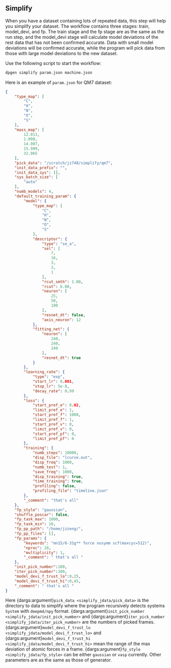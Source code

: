 ## Simplify
When you have a dataset containing lots of repeated data, this step will help you simplify your dataset. The workflow contains three stages: train, model_devi, and fp. The train stage and the fp stage are as the same as the run step, and the model_devi stage will calculate model deviations of the rest data that has not been confirmed accurate. Data with small model deviations will be confirmed accurate, while the program will pick data from those with large model deviations to the new dataset.

Use the following script to start the workflow:
```bash
dpgen simplify param.json machine.json
```

Here is an example of `param.json` for QM7 dataset:
```json
{
    "type_map": [
        "C",
        "H",
        "N",
        "O",
        "S"
    ],
    "mass_map": [
        12.011,
        1.008,
        14.007,
        15.999,
        32.065
    ],
    "pick_data": "/scratch/jz748/simplify/qm7",
    "init_data_prefix": "",
    "init_data_sys": [],
    "sys_batch_size": [
        "auto"
    ],
    "numb_models": 4,
    "default_training_param": {
        "model": {
            "type_map": [
                "C",
                "H",
                "N",
                "O",
                "S"
            ],
            "descriptor": {
                "type": "se_a",
                "sel": [
                    7,
                    16,
                    3,
                    3,
                    1
                ],
                "rcut_smth": 1.00,
                "rcut": 6.00,
                "neuron": [
                    25,
                    50,
                    100
                ],
                "resnet_dt": false,
                "axis_neuron": 12
            },
            "fitting_net": {
                "neuron": [
                    240,
                    240,
                    240
                ],
                "resnet_dt": true
            }
        },
        "learning_rate": {
            "type": "exp",
            "start_lr": 0.001,
            "stop_lr": 5e-8,
            "decay_rate": 0.99
        },
        "loss": {
            "start_pref_e": 0.02,
            "limit_pref_e": 1,
            "start_pref_f": 1000,
            "limit_pref_f": 1,
            "start_pref_v": 0,
            "limit_pref_v": 0,
            "start_pref_pf": 0,
            "limit_pref_pf": 0
        },
        "training": {
            "numb_steps": 10000,
            "disp_file": "lcurve.out",
            "disp_freq": 1000,
            "numb_test": 1,
            "save_freq": 1000,
            "disp_training": true,
            "time_training": true,
            "profiling": false,
            "profiling_file": "timeline.json"
        },
        "_comment": "that's all"
    },
    "fp_style": "gaussian",
    "shuffle_poscar": false,
    "fp_task_max": 1000,
    "fp_task_min": 10,
    "fp_pp_path": "/home/jzzeng/",
    "fp_pp_files": [],
    "fp_params": {
        "keywords": "mn15/6-31g** force nosymm scf(maxcyc=512)",
        "nproc": 28,
        "multiplicity": 1,
        "_comment": " that's all "
    },
    "init_pick_number":100,
    "iter_pick_number":100,
    "model_devi_f_trust_lo":0.25,
    "model_devi_f_trust_hi":0.45,
    "_comment": " that's all "
}
```

Here {dargs:argument}`pick_data <simplify_jdata/pick_data>` is the directory to data to simplify where the program recursively detects systems `System` with `deepmd/npy` format. {dargs:argument}`init_pick_number <simplify_jdata/init_pick_number>` and {dargs:argument}`iter_pick_number <simplify_jdata/iter_pick_number>` are the numbers of picked frames. {dargs:argument}`model_devi_f_trust_lo <simplify_jdata/model_devi_f_trust_lo>` and {dargs:argument}`model_devi_f_trust_hi <simplify_jdata/model_devi_f_trust_hi>` mean the range of the max deviation of atomic forces in a frame. {dargs:argument}`fp_style <simplify_jdata/fp_style>` can be either `gaussian` or `vasp` currently. Other parameters are as the same as those of generator.
